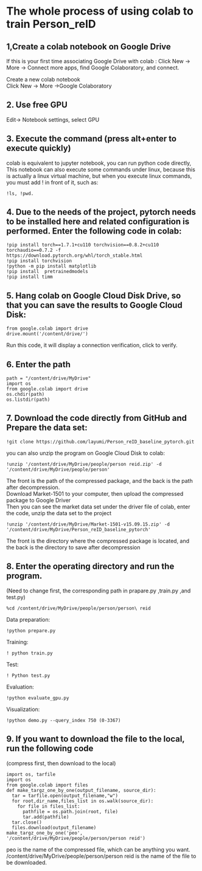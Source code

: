 The whole process of using colab to train Person_reID
=====
## 1,Create a colab notebook on Google Drive
If this is your first time associating Google Drive with colab :
Click New -> More -> Connect more apps, find Google Colaboratory, and connect.  

Create a new colab notebook   
Click New -> More ->Google Colaboratory  
## 2. Use free GPU  
Edit-> Notebook settings, select GPU   
## 3. Execute the command (press alt+enter to execute quickly)  
colab is equivalent to jupyter notebook, you can run python code directly, This notebook can also execute some commands under linux, because this is actually a linux virtual machine, but when you execute linux commands, you must add ! in front of it, such as:
``` 
!ls, !pwd.
```
## 4. Due to the needs of the project, pytorch needs to be installed here and related configuration is performed. Enter the following code in colab:  
```
!pip install torch==1.7.1+cu110 torchvision==0.8.2+cu110 torchaudio==0.7.2 -f https://download.pytorch.org/whl/torch_stable.html
!pip install torchvision
!python -m pip install matplotlib
!pip install  pretrainedmodels
!pip install timm
```
## 5. Hang colab on Google Cloud Disk Drive, so that you can save the results to Google Cloud Disk:
```
from google.colab import drive
drive.mount('/content/drive/')
```
Run this code, it will display a connection verification, click to verify.  
## 6. Enter the path
```
path = "/content/drive/MyDrive"
import os
from google.colab import drive
os.chdir(path)
os.listdir(path)
```
## 7. Download the code directly from GitHub and Prepare the data set:  
```
!git clone https://github.com/layumi/Person_reID_baseline_pytorch.git
```
you can also unzip the program on Google Cloud Disk to colab:
```
!unzip '/content/drive/MyDrive/people/person reid.zip' -d '/content/drive/MyDrive/people/person'
```
The front is the path of the compressed package, and the back is the path after decompression.  
Download Market-1501 to your computer, then upload the compressed package to Google Driver  
Then you can see the market data set under the driver file of colab, enter the code, unzip the data set to the project 
```
!unzip '/content/drive/MyDrive/Market-1501-v15.09.15.zip' -d '/content/drive/MyDrive/Person_reID_baseline_pytorch'
```
The front is the directory where the compressed package is located, and the back is the directory to save after decompression  
## 8. Enter the operating directory and run the program.  
(Need to change first, the corresponding path in prapare.py ,train.py ,and test.py)
```
%cd /content/drive/MyDrive/people/person/person\ reid
```
Data preparation:
```
!python prepare.py
```
Training:
```
! python train.py
```
Test:
```
! Python test.py
```
Evaluation: 
```
!python evaluate_gpu.py
```
Visualization: 
```
!python demo.py --query_index 750 (0-3367)
```
## 9. If you want to download the file to the local, run the following code  
(compress first, then download to the local)
```
import os, tarfile
import os
from google.colab import files
def make_targz_one_by_one(output_filename, source_dir):
  tar = tarfile.open(output_filename,"w")
  for root,dir_name,files_list in os.walk(source_dir): 
    for file in files_list:
      pathfile = os.path.join(root, file)
      tar.add(pathfile)
  tar.close()
  files.download(output_filename)
make_targz_one_by_one('peo', '/content/drive/MyDrive/people/person/person reid')
```
peo is the name of the compressed file, which can be anything you want. /content/drive/MyDrive/people/person/person reid is the name of the file to be downloaded.




